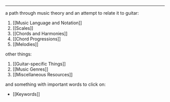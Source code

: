 -----

a path through music theory and an attempt to relate it to guitar:
1. [[Music Language and Notation]]
2. [[Scales]]
3. [[Chords and Harmonies]]
4. [[Chord Progressions]]
5. [[Melodies]]

other things:
1. [[Guitar-specific Things]]
2. [[Music Genres]]
3. [[Miscellaneous Resources]]

and something with important words to click on:
- [[Keywords]]